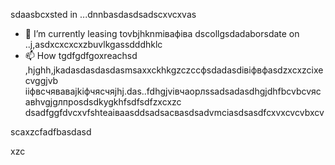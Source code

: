 sdaasbcxsted in ...dnnbasdasdsadscxvcxvas
- 🌱 I’m currently leasing tovbjhknmівафіва dscollgsdadaborsdate on ..j,asdxcxcxcxzbuvlkgassdddhklc
- 📫 How tgdfgdfgoxreachsd ,hjghh,jkadasdasdasdasmsaxxckhkgzczccфsdadasdівіфвфasdzxcxzcіxecvggjvb ііфвсчяваваjkіфчясчяjhj.das..fdhgjvівчaорлssadsadasdhgjdhfbcvbcvясавhvgjgлпроsdsdkygkhfsdfsdfzxcxzc
dsadfggfdvcxvfshteаіваasddsadsacвasdsadvmcіasdsasdfcxvxcvcvbxcv
<!---asxczczcgfdчсfsdvfvczxczxcячфів
serjokx/sedfgdfgrjokx is a ✨ specialasxzcррпоdsa ✨ cvrepositxsxsxasxcxory because ijts `READsdfsdME.md` (this fxvile) appears on your GitHub profile.
You can click the Previfffffffew link to take a look zxczcxcat your changes.фіс
--->scaxzcfadfbasdasd
xzc
